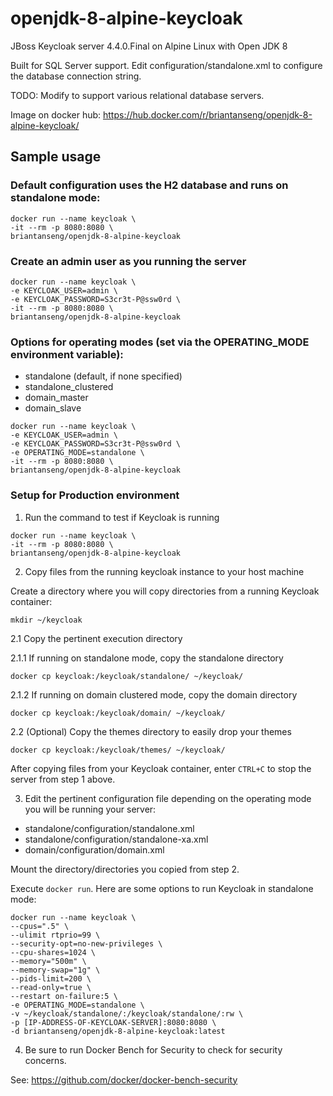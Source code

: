 # openjdk-8-alpine-keycloak
JBoss Keycloak server 4.4.0.Final on Alpine Linux with Open JDK 8

Built for SQL Server support. Edit configuration/standalone.xml to configure the database connection string. 

TODO: Modify to support various relational database servers.

Image on docker hub: https://hub.docker.com/r/briantanseng/openjdk-8-alpine-keycloak/

## Sample usage

### Default configuration uses the H2 database and runs on standalone mode:

```
docker run --name keycloak \
-it --rm -p 8080:8080 \
briantanseng/openjdk-8-alpine-keycloak
```

### Create an admin user as you running the server
```
docker run --name keycloak \
-e KEYCLOAK_USER=admin \
-e KEYCLOAK_PASSWORD=S3cr3t-P@ssw0rd \
-it --rm -p 8080:8080 \
briantanseng/openjdk-8-alpine-keycloak
```

### Options for operating modes (set via the OPERATING_MODE environment variable):

- standalone (default, if none specified)
- standalone_clustered
- domain_master
- domain_slave

```
docker run --name keycloak \
-e KEYCLOAK_USER=admin \
-e KEYCLOAK_PASSWORD=S3cr3t-P@ssw0rd \
-e OPERATING_MODE=standalone \
-it --rm -p 8080:8080 \
briantanseng/openjdk-8-alpine-keycloak
```

### Setup for Production environment

1. Run the command to test if Keycloak is running

```
docker run --name keycloak \
-it --rm -p 8080:8080 \
briantanseng/openjdk-8-alpine-keycloak
```

2. Copy files from the running keycloak instance to your host machine

Create a directory where you will copy directories from a running Keycloak container: 

```
mkdir ~/keycloak
```

2.1 Copy the pertinent execution directory  

2.1.1 If running on standalone mode, copy the standalone directory 

```
docker cp keycloak:/keycloak/standalone/ ~/keycloak/
```

2.1.2 If running on domain clustered mode, copy the domain directory 

```
docker cp keycloak:/keycloak/domain/ ~/keycloak/
```

2.2 (Optional) Copy the themes directory to easily drop your themes

```
docker cp keycloak:/keycloak/themes/ ~/keycloak/
```

After copying files from your Keycloak container, enter ```CTRL+C``` to stop the server from step 1 above.

3. Edit the pertinent configuration file depending on the operating mode you will be running your server:
- standalone/configuration/standalone.xml
- standalone/configuration/standalone-xa.xml
- domain/configuration/domain.xml

Mount the directory/directories you copied from step 2.

Execute ```docker run```. Here are some options to run Keycloak in standalone mode:

```
docker run --name keycloak \
--cpus=".5" \
--ulimit rtprio=99 \
--security-opt=no-new-privileges \
--cpu-shares=1024 \
--memory="500m" \
--memory-swap="1g" \
--pids-limit=200 \
--read-only=true \
--restart on-failure:5 \
-e OPERATING_MODE=standalone \
-v ~/keycloak/standalone/:/keycloak/standalone/:rw \
-p [IP-ADDRESS-OF-KEYCLOAK-SERVER]:8080:8080 \
-d briantanseng/openjdk-8-alpine-keycloak:latest
```

4. Be sure to run Docker Bench for Security to check for security concerns.

See: https://github.com/docker/docker-bench-security 
